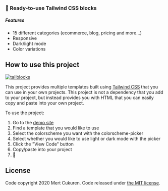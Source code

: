 ### 🎉 Ready-to-use Tailwind CSS blocks
##### Features

* 15 different categories (ecommerce, blog, pricing and more...)
* Responsive
* Dark/light mode
* Color variations

## How to use this project

[![tailblocks](https://github.com/mertjf/tailblocks/blob/master/public/preview.gif)](https://mertjf.github.io/tailblocks)

This project provides multiple templates built using [Tailwind
CSS](https://tailwindcss.com/) that you can use in your own projects. This
project is not a dependency that you add to your project, but instead provides
you with HTML that you can easily copy and paste into your own project.

To use the project:

1. Go to the [demo site](https://mertjf.github.io/tailblocks/)
1. Find a template that you would like to use
1. Select the colorscheme you want with the colorscheme-picker
1. Select whether you would like to use light or dark mode with the picker
1. Click the "View Code" button
1. Copy/paste into your project
1. 🎉


## License

Code copyright 2020 Mert Cukuren. Code released under [the MIT license](https://github.com/mertjf/tailblocks/blob/master/LICENSE).
